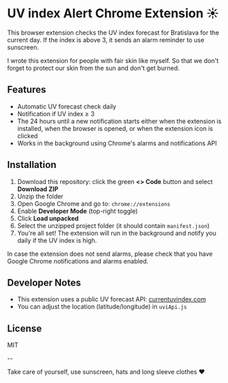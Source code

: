 # UV index Alert Chrome Extension ☀️
This browser extension checks the UV index forecast for Bratislava for the current day. If the index is above 3, it sends an alarm reminder to use sunscreen.

I wrote this extension for people with fair skin like myself. So that we don't forget to protect our skin from the sun and don't get burned. 

## Features
- Automatic UV forecast check daily
- Notification if UV index ≥ 3
- The 24 hours until a new notification starts either when the extension is installed, when the browser is opened, or when the extension icon is clicked
- Works in the background using Chrome's alarms and notifications API

## Installation
1. Download this repository: click the green **<> Code** button and select **Download ZIP**
2. Unzip the folder
3. Open Google Chrome and go to: `chrome://extensions`
4. Enable **Developer Mode** (top-right toggle)
5. Click **Load unpacked**
6. Select the unzipped project folder (it should contain `manifest.json`)
7. You're all set! The extension will run in the background and notify you daily if the UV index is high.

In case the extension does not send alarms, please check that you have Google Chrome notifications and alarms enabled.

## Developer Notes
- This extension uses a public UV forecast API:
  [currentuvindex.com](https://currentuvindex.com)
- You can adjust the location (latitude/longitude) in `uviApi.js`

## License
MIT

--

Take care of yourself, use sunscreen, hats and long sleeve clothes ❤️
